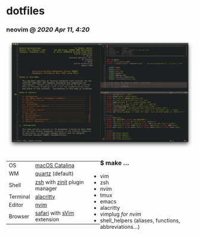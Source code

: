 # dotfiles

### neovim @ *2020 Apr 11, 4:20*
![image](./img/neovim-look-2020-apr-11-4-20.png "Neovim Appearance")

<table align=left style="margin-bottom: 100px; width: 50%;">

<tr>
<td>OS</td>
<td><a href="https://www.apple.com/macos/catalina/">macOS Catalina</a></td>
</tr>

<tr>
<td>WM</td>
<td><a
href=https://en.wikipedia.org/wiki/Quartz_(graphics_layer)>quartz</a> (default)
</td>
</tr>

<tr>
<td>Shell</td>
<td><a href="https://zsh.org/">zsh</a> with <a
href="https://github.com/zdharma/zinit">zinit</a> plugin manager</td>
</tr>

<tr>
<td>Terminal</td>
<td><a href="https://github.com/alacritty/alacritty">alacritty<a/></td>
</tr>

<tr>
<td>Editor</td>
<td><a href="https://neovim.io/">nvim</a></td>
</tr>

<tr>
<td>Browser</td>
<td> <a href="https://www.apple.com/safari/">safari</a>
with <a href="https://github.com/flippidippi/sVim">sVim</a> extension</td>
</tr>

</table>

<div align=right width=50%;>
<h3 align=left>$ make ...</h3>

<ul align=left>

<li>vim</li>
<li>zsh</li>
<li>nvim</li>
<li>tmux</li>
<li>emacs</li>
<li>alacritty</li>
<li>vimplug <em>for nvim</em></li>
<li>shell_helpers (aliases, functions, abbreviations...)</li>

</ul>

</div>
